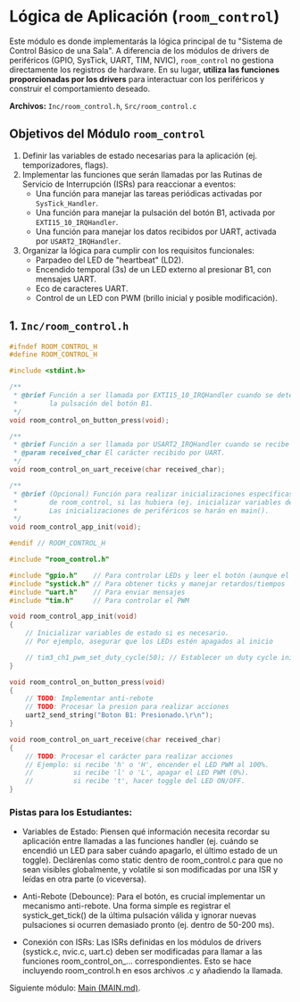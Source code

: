 # Lógica de Aplicación (`room_control`)

Este módulo es donde implementarás la lógica principal de tu "Sistema de Control Básico de una Sala". A diferencia de los módulos de drivers de periféricos (GPIO, SysTick, UART, TIM, NVIC), `room_control` no gestiona directamente los registros de hardware. En su lugar, **utiliza las funciones proporcionadas por los drivers** para interactuar con los periféricos y construir el comportamiento deseado.

**Archivos:** `Inc/room_control.h`, `Src/room_control.c`

## Objetivos del Módulo `room_control`
1.  Definir las variables de estado necesarias para la aplicación (ej. temporizadores, flags).
2.  Implementar las funciones que serán llamadas por las Rutinas de Servicio de Interrupción (ISRs) para reaccionar a eventos:
    *   Una función para manejar las tareas periódicas activadas por `SysTick_Handler`.
    *   Una función para manejar la pulsación del botón B1, activada por `EXTI15_10_IRQHandler`.
    *   Una función para manejar los datos recibidos por UART, activada por `USART2_IRQHandler`.
3.  Organizar la lógica para cumplir con los requisitos funcionales:
    *   Parpadeo del LED de "heartbeat" (LD2).
    *   Encendido temporal (3s) de un LED externo al presionar B1, con mensajes UART.
    *   Eco de caracteres UART.
    *   Control de un LED con PWM (brillo inicial y posible modificación).

## 1. `Inc/room_control.h`

```c
#ifndef ROOM_CONTROL_H
#define ROOM_CONTROL_H

#include <stdint.h>

/**
 * @brief Función a ser llamada por EXTI15_10_IRQHandler cuando se detecta
 *        la pulsación del botón B1.
 */
void room_control_on_button_press(void);

/**
 * @brief Función a ser llamada por USART2_IRQHandler cuando se recibe un carácter.
 * @param received_char El carácter recibido por UART.
 */
void room_control_on_uart_receive(char received_char);

/**
 * @brief (Opcional) Función para realizar inicializaciones específicas de la lógica
 *        de room_control, si las hubiera (ej. inicializar variables de estado).
 *        Las inicializaciones de periféricos se harán en main().
 */
void room_control_app_init(void);

#endif // ROOM_CONTROL_H

```

```c
#include "room_control.h"

#include "gpio.h"    // Para controlar LEDs y leer el botón (aunque el botón es por EXTI)
#include "systick.h" // Para obtener ticks y manejar retardos/tiempos
#include "uart.h"    // Para enviar mensajes
#include "tim.h"     // Para controlar el PWM

void room_control_app_init(void)
{
    // Inicializar variables de estado si es necesario.
    // Por ejemplo, asegurar que los LEDs estén apagados al inicio

    // tim3_ch1_pwm_set_duty_cycle(50); // Establecer un duty cycle inicial para el PWM LED
}

void room_control_on_button_press(void)
{
    // TODO: Implementar anti-rebote
    // TODO: Procesar la presion para realizar acciones
    uart2_send_string("Boton B1: Presionado.\r\n");
}

void room_control_on_uart_receive(char received_char)
{
    // TODO: Procesar el carácter para realizar acciones
    // Ejemplo: si recibe 'h' o 'H', encender el LED PWM al 100%.
    //          si recibe 'l' o 'L', apagar el LED PWM (0%).
    //          si recibe 't', hacer toggle del LED ON/OFF.
}

```

### Pistas para los Estudiantes:

* Variables de Estado: Piensen qué información necesita recordar su aplicación entre llamadas a las funciones handler (ej. cuándo se encendió un LED para saber cuándo apagarlo, el último estado de un toggle). Declárenlas como static dentro de room_control.c para que no sean visibles globalmente, y volatile si son modificadas por una ISR y leídas en otra parte (o viceversa).

* Anti-Rebote (Debounce): Para el botón, es crucial implementar un mecanismo anti-rebote. Una forma simple es registrar el systick_get_tick() de la última pulsación válida y ignorar nuevas pulsaciones si ocurren demasiado pronto (ej. dentro de 50-200 ms).

* Conexión con ISRs: Las ISRs definidas en los módulos de drivers (systick.c, nvic.c, uart.c) deben ser modificadas para llamar a las funciones room_control_on_... correspondientes. Esto se hace incluyendo room_control.h en esos archivos .c y añadiendo la llamada.


Siguiente módulo: [Main (MAIN.md)](MAIN.md).